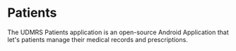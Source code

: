 # Patients
The UDMRS Patients application is an open-source Android Application that let's patients manage their  medical records and prescriptions.
